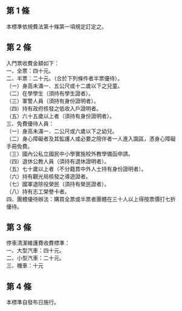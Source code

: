 第 1 條
-------
本標準依規費法第十條第一項規定訂定之。

第 2 條
-------
入門票收費金額如下：   
一、全票：四十元。   
二、半票：二十元。（合於下列條件者半票優待）。   
（一）身高未滿一．五公尺或十二歲以下之兒童。   
（二）在學學生（須持有學生證者）。   
（三）軍警人員（須持有身份證明者）。   
（四）持有政府核發之低收入戶證明者。   
（五）六十五歲以上者（須持有身份證明者）。   
三、免費優待人員：   
（一）身高未滿一．二公尺或六歲以下之幼兒。  
（二）身心障礙者及其監護人或必要之陪伴者一人進入園區，憑身心障礙  
      手冊免費。  
（三）國內公私立國民中小學實施校外教學備函申請。  
（四）退休公教人員（須持有退休證明者）。  
（五）七十歲以上者（不分籍貫中外人士持有身份證明者）。  
（六）持有觀光局核發之導遊證者。  
（七）國軍退除役榮民（須持有榮民證者）。  
（八）持有志工榮譽卡者。  
四、團體優待辦法：購買全票或半票者團體在三十人以上得按票價打七折  
    優待。

第 3 條
-------
停車清潔維護費收費標準：   
一、大型汽車：四十元。   
二、小型汽車：二十元。   
三、機車：十元

第 4 條
-------
本標準自發布日施行。

